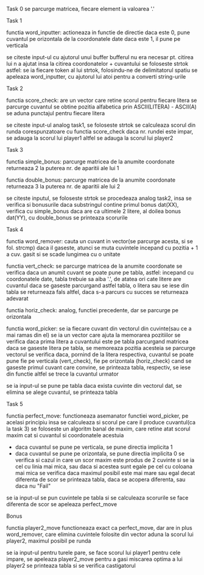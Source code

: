 Task 0
se parcurge matricea, fiecare element ia valoarea '.'

Task 1

functia word_inputter:
actioneaza in functie de directie
daca este 0, pune cuvantul pe orizontala de la coordonatele date
daca este 1, il pune pe verticala

se citeste input-ul cu ajutorul unui buffer
bufferul nu era necesar pt. citirea lui n
a ajutat insa la citirea coordonatelor + cuvantului
se foloseste strtok astfel: 
se ia fiecare token al lui strtok, folosindu-ne de delimitatorul spatiu
se apeleaza word_inputter, cu ajutorul lui atoi pentru a converti string-urile

Task 2

functia score_check:
are un vector care retine scorul pentru fiecare litera
se parcurge cuvantul
se obtine pozitia alfabetica prin ASCII(LITERA) - ASCII(A)
se aduna punctajul pentru fiecare litera

se citeste input-ul
analog task1, se foloseste strtok
se calculeaza scorul din runda corespunzatoare cu functia score_check
daca nr. rundei este impar, se adauga la scorul lui player1
altfel se adauga la scorul lui player2

Task 3

functia simple_bonus:
parcurge matricea de la anumite coordonate
returneaza 2 la puterea nr. de aparitii ale lui 1

functia double_bonus:
parcurge matricea de la anumite coordonate
returneaza 3 la puterea nr. de aparitii ale lui 2

se citeste inputul, se foloseste strtok
se procedeaza analog task2, insa se verifica si bonusurile
daca substringul contine primul bonus dat(XX), verifica cu simple_bonus
daca are ca ultimele 2 litere, al doilea bonus dat(YY), cu double_bonus
se printeaza scorurile

Task 4

functia word_remover:
cauta un cuvant in vector(se parcurge acesta, si se fol. strcmp)
daca il gaseste, atunci se muta cuvintele incepand cu pozitia + 1 a cuv. gasit
si se scade lungimea cu o unitate

functia vert_check:
se parcurge matricea de la anumite coordonate
se verifica daca un anumit cuvant se poate pune pe tabla, astfel:
incepand cu coordonatele date, tabla trebuie sa aiba '.', de atatea ori
cate litere are cuvantul
daca se gaseste parcurgand astfel tabla, o litera sau se iese din tabla
se returneaza fals
altfel, daca s-a parcurs cu succes
se returneaza adevarat

functia horiz_check:
analog, functiei precedente, dar se parcurge pe orizontala

functia word_picker:
se ia fiecare cuvant din vectorul din cuvinte(sau ce a mai ramas din el)
se ia un vector care ajuta la memorarea pozitiilor
se verifica daca prima litera a cuvantului este pe tabla parcurgand matricea
daca se gaseste litera pe tabla, se memoreaza pozitia acesteia
se parcurge vectorul
se verifica daca, pornind de la litera respectiva, cuvantul se poate pune
fie pe verticala (vert_check), fie pe orizontala (horiz_check)
cand se gaseste primul cuvant care convine, se printeaza tabla, 
respectiv, se iese din functie
altfel se trece la cuvantul urmator

se ia input-ul
se pune pe tabla
daca exista cuvinte din vectorul dat, se elimina
se alege cuvantul, se printeaza tabla

Task 5

functia perfect_move:
functioneaza asemanator functiei word_picker, pe acelasi principiu
insa se calculeaza si scorul pe care il produce cuvantul(ca la task 3)
se foloseste un algoritm banal de maxim, care retine atat scorul maxim
cat si cuvantul si coordonatele acestuia
+ daca cuvantul se pune pe verticala, se pune directia implicita 1
+ daca cuvantul se pune pe orizontala, se pune directia implicita 0
se verifica si cazul in care un scor maxim este produs de 2 cuvinte
si se ia cel cu linia mai mica, sau daca si acestea sunt egale
pe cel cu coloana mai mica
se verifica daca maximul posibil este mai mare sau egal decat diferenta de scor
se printeaza tabla, daca se acopera diferenta, sau daca nu "Fail"

se ia input-ul
se pun cuvintele pe tabla si se calculeaza scorurile
se face diferenta de scor
se apeleaza perfect_move

Bonus

functia player2_move
functioneaza exact ca perfect_move, dar are in plus 
word_remover, care elimina cuvintele folosite din vector
aduna la scorul lui player2, maximul posibil pe runda

se ia input-ul
pentru turele pare, se face scorul lui player1
pentru cele impare, se apeleaza player2_move
pentru a gasi miscarea optima a lui player2
se printeaza tabla si se verifica castigatorul





